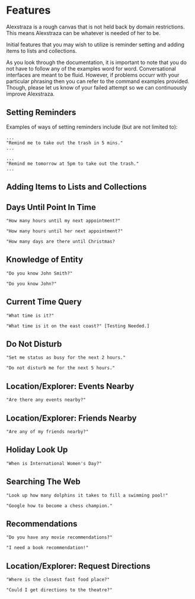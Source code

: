 # Features
Alexstraza is a rough canvas that is not held back by domain restrictions. This means Alexstraza can be whatever is needed of her to be.

Initial features that you may wish to utilize is reminder setting and adding items to lists and collections.

As you look through the documentation, it is important to note that you do not have to follow any of the examples word for word. Conversational interfaces are meant to be fluid. However, if problems occurr with your particular phrasing then you can refer to the command examples provided. Though, please let us know of your failed attempt so we can continuously improve Alexstraza.

## Setting Reminders
Examples of ways of setting reminders include (but are not limited to):
```
...
"Remind me to take out the trash in 5 mins."
...
```
```
...
"Remind me tomorrow at 5pm to take out the trash."
...
```

## Adding Items to Lists and Collections


## Days Until Point In Time
```
"How many hours until my next appointment?"
```
```
"How many hours until her next appointment?"
```
```
"How many days are there until Christmas?
```

## Knowledge of Entity
```
"Do you know John Smith?"
```
```
"Do you know John?"
```

## Current Time Query
```
"What time is it?"
```
```
"What time is it on the east coast?" [Testing Needed.]
```

## Do Not Disturb
```
"Set me status as busy for the next 2 hours."
```
```
"Do not disturb me for the next 5 hours."
```

## Location/Explorer: Events Nearby
```
"Are there any events nearby?"
```

## Location/Explorer: Friends Nearby
```
"Are any of my friends nearby?"
```

## Holiday Look Up
```
"When is International Women's Day?"
```

## Searching The Web
```
"Look up how many dolphins it takes to fill a swimming pool!"
```

```
"Google how to become a chess champion."
```

## Recommendations
```
"Do you have any movie recommendations?"
```

```
"I need a book recommendation!"
```

## Location/Explorer: Request Directions
```
"Where is the closest fast food place?"
```

```
"Could I get directions to the theatre?"
```